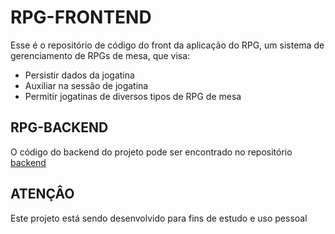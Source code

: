 # RPG-FRONTEND

Esse é o repositório de código do front da aplicação do RPG, um sistema de gerenciamento de RPGs de mesa, 
que visa:

- Persistir dados da jogatina
- Auxiliar na sessão de jogatina
- Permitir jogatinas de diversos tipos de RPG de mesa

## RPG-BACKEND

O código do backend do projeto pode ser encontrado no repositório [backend](https://github.com/Lucas-Santos-Rocha-dev/rpg-backend)

## ATENÇÂO

Este projeto está sendo desenvolvido para fins de estudo e uso pessoal